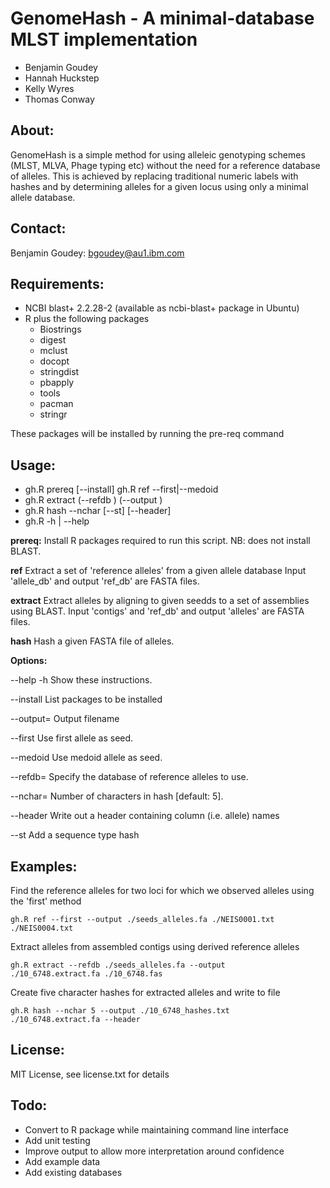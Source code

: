 # GenomeHash - A minimal-database MLST implementation

* Benjamin Goudey
* Hannah Huckstep
* Kelly Wyres
* Thomas Conway

## About: 

GenomeHash is a simple method for using alleleic genotyping schemes (MLST, MLVA, Phage typing etc)
without the need for a reference database of alleles. 
This is achieved by replacing traditional numeric labels with hashes and by determining alleles for a given locus
using only a minimal allele database. 


## Contact: 

Benjamin Goudey: bgoudey@au1.ibm.com


## Requirements: 


 * NCBI blast+ 2.2.28-2 (available as ncbi-blast+ package in Ubuntu) 
*  R plus the following packages
   * Biostrings 
   * digest
   * mclust
   * docopt
   * stringdist
   * pbapply
   * tools
   * pacman
   * stringr

These packages will be installed by running the pre-req command

## Usage: 

* gh.R prereq [--install] gh.R ref --first|--medoid 
* gh.R extract (--refdb ) (--output ) 
* gh.R hash --nchar [--st] [--header] 
* gh.R -h | --help

**prereq:** Install R packages required to run this script. NB: does not install BLAST. 

**ref** Extract a set of 'reference alleles' from a given allele database Input 'allele_db' and output 'ref_db' are FASTA files. 

**extract** Extract alleles by aligning to given seedds to a set of assemblies using BLAST. Input 'contigs' and 'ref_db' and output 'alleles' are FASTA files. 

**hash** Hash a given FASTA file of alleles.

**Options:**

--help -h Show these instructions.

--install List packages to be installed

--output= Output filename 

--first Use first allele as seed.

--medoid Use medoid allele as seed.

--refdb= Specify the database of reference alleles to use.

--nchar= Number of characters in hash [default: 5].

--header Write out a header containing column (i.e. allele) names

--st Add a sequence type hash

## Examples: 

Find the reference alleles for two loci for which we observed alleles using the 'first' method

<code>gh.R ref --first --output ./seeds_alleles.fa ./NEIS0001.txt ./NEIS0004.txt</code>

Extract alleles from assembled contigs using derived reference alleles

<code>gh.R extract --refdb ./seeds_alleles.fa --output ./10_6748.extract.fa ./10_6748.fas</code>

Create five character hashes for extracted alleles and write to file 

<code>gh.R hash --nchar 5 --output ./10_6748_hashes.txt ./10_6748.extract.fa --header </code>

## License: 
MIT License, see license.txt for details

## Todo: 

* Convert to R package while maintaining command line interface
* Add unit testing
* Improve output to allow more interpretation around confidence
* Add example data
* Add existing databases

